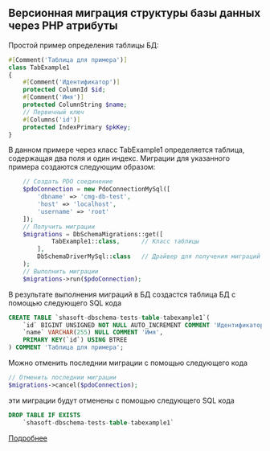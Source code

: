 ## Версионная миграция структуры базы данных через PHP атрибуты

Простой пример определения таблицы БД:
```php
#[Comment('Таблица для примера')]
class TabExample1
{
    #[Comment('Идентификатор')]
    protected ColumnId $id;
    #[Comment('Имя')]
    protected ColumnString $name;
    // Первичный ключ
    #[Columns('id')]
    protected IndexPrimary $pkKey;
}
```
В данном примере через класс TabExample1 определяется таблица, содержащая два поля и один индекс. Миграции для указанного примера создаются следующим образом:
```php
    // Создать PDO соединение
    $pdoConnection = new PdoConnectionMySql([
        'dbname' => 'cmg-db-test',
        'host' => 'localhost',
        'username' => 'root'
    ]);
    // Получить миграции
    $migrations = DbSchemaMigrations::get([
            TabExample1::class,      // Класс таблицы
        ],
        DbSchemaDriverMySql::class   // Драйвер для получения миграций
    );
    // Выполнить миграции
    $migrations->run($pdoConnection);
```
В результате выполнения миграций в БД создастся таблица БД с помощью следующего SQL кода
```sql
CREATE TABLE `shasoft-dbschema-tests-table-tabexample1`(
    `id` BIGINT UNSIGNED NOT NULL AUTO_INCREMENT COMMENT 'Идентификатор',
    `name` VARCHAR(255) NULL COMMENT 'Имя',
    PRIMARY KEY(`id`) USING BTREE
) COMMENT 'Таблица для примера';
```
Можно отменить последнии миграции с помощью следующего кода
```php
// Отменить последнии миграции
$migrations->cancel($pdoConnection);
```
эти миграции будут отменены с помощью следующего SQL кода
```sql
DROP TABLE IF EXISTS
    `shasoft-dbschema-tests-table-tabexample1`
```

[Подробнее](docs/index.md)

